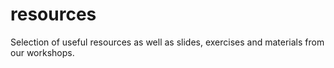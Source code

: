# resources
Selection of useful resources as well as slides, exercises and materials from our workshops.
